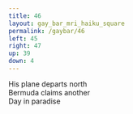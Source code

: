 ```yaml
---
title: 46
layout: gay_bar_mri_haiku_square
permalink: /gaybar/46
left: 45
right: 47
up: 39
down: 4
---
```

His plane departs north  
Bermuda claims another  
Day in paradise

